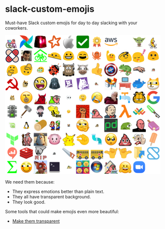 # slack-custom-emojis

Must-have Slack custom emojis for day to day slacking with your coworkers.

![montage](./all.png)

We need them because:

* They express emotions better than plain text.
* They all have transparent background.
* They look good.

Some tools that could make emojis even more beautiful:

* [Make them transparent](https://onlinegiftools.com/create-transparent-gif)
